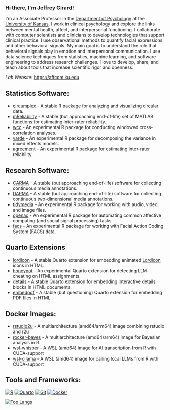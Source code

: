 ### Hi there, I'm Jeffrey Girard! 

I'm an Associate Professor in the [Department of Psychology][kupsych] at the [University of Kansas][ku]. I work in clinical psychology and explore the links between mental health, affect, and interpersonal functioning. I collaborate with computer scientists and clinicians to develop technologies that support clinical practice. I use observational methods to quantify facial expressions and other behavioral signals. My main goal is to understand the role that behavioral signals play in emotion and interpersonal communication. I use data science techniques from statistics, machine learning, and software engineering to address research challenges. I love to develop, share, and teach about tools that increase scientific rigor and openness.

*Lab Website:* https://affcom.ku.edu

## Statistics Software:
- [circumplex][circumplex] - A stable R package for analyzing and visualizing circular data.
- [mReliability][mreliability] - A stable (but approaching end-of-life) set of MATLAB functions for estimating inter-rater reliability.
- [wcc][wcc] - An experimental R package for conducting windowed cross-correlation analyses.
- [varde][varde] - An experimental R package for decomposing the variance in mixed effects models.
- [agreement][agreement] - An experimental R package for estimating inter-rater reliability.

## Research Software:
- [CARMA][carma] - A stable (but approaching end-of-life) software for collecting continuous media annotations.
- [DARMA][darma] - A stable (but approaching end-of-life) software for collecting continuous two-dimensional media annotations.
- [tidymedia][tidymedia] - An experimental R package for working with audio, video, and image files.
- [openac][openac] - An experimental R package for automating common affective computing (and social signal processing) tasks.
- [facs][facs] - An experimental R package for working with Facial Action Coding System (FACS) data.

## Quarto Extensions
- [lordicon][lordicon] - A stable Quarto extension for embedding animated [Lordicon](https://www.lordicon.com/icons) icons in HTML.
- [honeypot][honeypot] - An experimental Quarto extension for detecting LLM cheating on HTML assignments.
- [details][details] - A stable Quarto extension for embedding interactive details blocks in HTML documents.
- [embedpdf][embedpdf] - A stable (but questioning) Quarto extension for embedding PDF files in HTML.

## Docker Images:
- [rstudio2u][rstudio2u] - A multiarchitecture (amd64/arm64) image combining rstudio and r2u
- [rocker-bayes][rocker-bayes] - A multiarchitecture (amd64/arm64) image for Bayesian analysis in R
- [wsl-whisper][wsl-whisper] - A WSL (amd64) image for AI transcription from R with CUDA-support
- [wsl-ollama][wsl-ollama] - A WSL (amd64) image for calling local LLMs from R with CUDA-support

## Tools and Frameworks:
[![R](https://img.shields.io/badge/R-%23276DC3.svg?logo=r&logoColor=white)](https://r-project.org) [![Quarto](https://img.shields.io/badge/Quarto-39729E?style=flat&logo=quarto&logoColor=FFFFFF)](https://quarto.org)
[![Git](https://img.shields.io/badge/Git-F05032?logo=git&logoColor=fff)](https://git-scm.com) [![Docker](https://img.shields.io/badge/Docker-2496ED?logo=docker&logoColor=fff)](https://docker.com)

[![Top Langs](https://github-readme-stats.vercel.app/api/top-langs/?username=jmgirard&hide=html)](https://github.com/anuraghazra/github-readme-stats)

[kupsych]: https://psych.ku.edu
[ku]: https://ku.edu
[circumplex]: https://circumplex.jmgirard.com/
[mreliability]: https://mreliability.jmgirard.com
[wcc]: https://github.com/jmgirard/wcc
[varde]: https://github.com/jmgirard/varde
[agreement]: https://github.com/jmgirard/agreement
[carma]: https://carma.jmgirard.com
[darma]: https://darma.jmgirard.com
[tidymedia]: https://github.com/jmgirard/tidymedia
[openac]: https://github.com/jmgirard/openac
[facs]: https://github.com/jmgirard/facs
[lordicon]: https://github.com/jmgirard/lordicon
[honeypot]: https://github.com/jmgirard/honeypot
[details]: https://github.com/jmgirard/details
[embedpdf]: https://github.com/jmgirard/embedpdf
[rstudio2u]: https://github.com/jmgirard/rstudio2u
[rocker-bayes]: https://github.com/jmgirard/rocker-bayes
[wsl-whisper]: https://github.com/jmgirard/wsl-whisper
[wsl-ollama]: https://github.com/jmgirard/wsl-ollama
